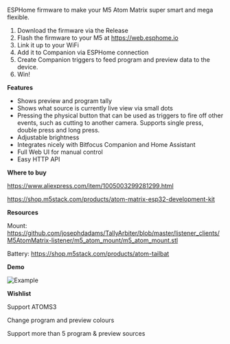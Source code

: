 
ESPHome firmware to make your M5 Atom Matrix super smart and mega flexible.

1. Download the firmware via the Release
2. Flash the firmware to your M5 at https://web.esphome.io
3. Link it up to your WiFi
4. Add it to Companion via ESPHome connection
5. Create Companion triggers to feed program and preview data to the device.
6. Win!

**Features**

 - Shows preview and program tally
 -  Shows what source is currently live view via small dots
 - Pressing the physical button that can be used as triggers to fire off other events, such as cutting to another camera. Supports single press, double press and long press.
 -  Adjustable brightness
 - Integrates nicely with Bitfocus Companion and Home Assistant
 - Full Web UI for manual control
 - Easy HTTP API

**Where to buy**

https://www.aliexpress.com/item/1005003299281299.html

https://shop.m5stack.com/products/atom-matrix-esp32-development-kit

**Resources**

Mount:
https://github.com/josephdadams/TallyArbiter/blob/master/listener_clients/M5AtomMatrix-listener/m5_atom_mount/m5_atom_mount.stl

Battery:
https://shop.m5stack.com/products/atom-tailbat

**Demo**

![Example](https://behuestudio.com/wp-content/uploads/2025/10/Smart-Tally-Example.gif)

**Wishlist**

Support ATOMS3

Change program and preview colours

Support more than 5 program & preview sources
